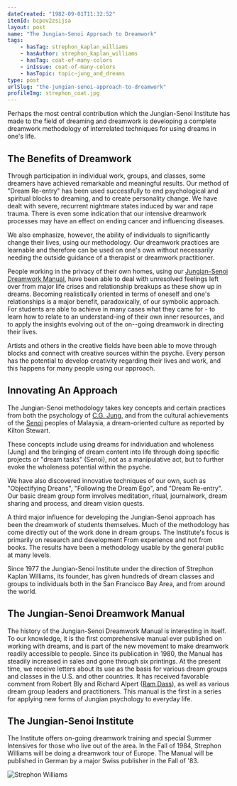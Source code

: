 ```yaml
---
dateCreated: "1982-09-01T11:32:52"
itemId: bcpov2zsijsa
layout: post
name: "The Jungian-Senoi Approach to Dreamwork"
tags:
    - hasTag: strephon_kaplan_williams
    - hasAuthor: strephon_kaplan_williams
    - hasTag: coat-of-many-colors
    - inIssue: coat-of-many-colors
    - hasTopic: topic~jung_and_dreams
type: post
urlSlug: "the-jungian-senoi-approach-to-dreamwork"
profileImg: strephon_coat.jpg
---
```


Perhaps the most central contribution which the Jungian-Senoi Institute has made to the field of dreaming and dreamwork is developing a complete dreamwork methodology of interrelated techniques for using dreams in one's life.

## The Benefits of Dreamwork

Through participation in individual work, groups, and classes, some dreamers have achieved remarkable and meaningful results. Our method of "Dream Re-entry" has been used successfully to end psychological and spiritual blocks to dreaming, and to create personality change. We have dealt with severe, recurrent nightmare states induced by war and rape trauma. There is even some indication that our intensive dreamwork processes may have an effect on ending cancer and influencing diseases.

We also emphasize, however, the ability of individuals to significantly change their lives, using our methodology. Our dreamwork practices are learnable and therefore can be used on one's own without necessarily needing the outside guidance of a therapist or dreamwork practitioner.

People working in the privacy of their own homes, using our [Jungian-Senoi Dreamwork Manual](https://archive.org/details/jungiansenoidrea00will), have been able to deal with unresolved feelings left over from major life crises and relationship breakups as these show up in dreams. Becoming realistically oriented in terms of oneself and one's relationships is a major benefit, paradoxically, of our symbolic approach. For students are able to achieve in many cases what they came for - to learn how to relate to an understand-ing of their own inner resources, and to apply the insights evolving out of the on--going dreamwork in directing their lives.

Artists and others in the creative fields have been able to move through blocks and connect with creative sources within the psyche. Every person has the potential to develop creativity regarding their lives and work, and this happens for many people using our approach.

## Innovating An Approach

The Jungian-Senoi methodology takes key concepts and certain practices from both the psychology of [C.G. Jung](../topic~jung_and_dreams), and from the cultural achievements of the [Senoi](https://en.wikipedia.org/wiki/Senoi) peoples of Malaysia, a dream-oriented culture as reported by Kilton Stewart.

These concepts include using dreams for individuation and wholeness (Jung) and the bringing of dream content into life through doing specific projects or "dream tasks" (Senoi), not as a manipulative act, but to further evoke the wholeness potential within the psyche.

We have also discovered innovative techniques of our own, such as "Objectifying Dreans", "Following the Dream Ego", and "Dream Re-entry". Our basic dream group form involves meditation, ritual, journalwork, dream sharing and process, and dream vision quests.

A third major influence for developing the Jungian-Senoi approach has been the dreamwork of students themselves. Much of the methodology has come directly out of the work done in dream groups. The Institute's focus is primarily on research and development From experience and not from books. The results have been a methodology usable by the general public at many levels.

Since 1977 the Jungian-Senoi Institute under the direction of Strephon Kaplan Williams, its founder, has given hundreds of dream classes and groups to individuals both in the San Francisco Bay Area, and from around the world.

## The Jungian-Senoi Dreamwork Manual

The history of the Jungian-Senoi Dreamwork Manual is interesting in itself. To our knowledge, it is the first comprehensive manual ever published on working with dreams, and is part of the new movement to make dreamwork readily accessible to people. Since its publication in 1980, the Manual has steadily increased in sales and gone through six printings. At the present time, we receive letters about its use as the basis for various dream groups and classes in the U.S. and other countries. It has received favorable comment from Robert Bly and Richard Alpert ([Ram Dass](https://en.wikipedia.org/wiki/Ram_Dass)), as well as various dream group leaders and practitioners. This manual is the first in a series for applying new forms of Jungian psychology to everyday life.

## The Jungian-Senoi Institute

The Institute offers on-going dreamwork training and special Summer Intensives for those who live out of the area. In the Fall of 1984, Strephon Williams will be doing a dreamwork tour of Europe. The Manual will be published in German by a major Swiss publisher in the Fall of '83.

<img src="../images/strephon_coat.jpg" alt="Strephon Williams"/>
